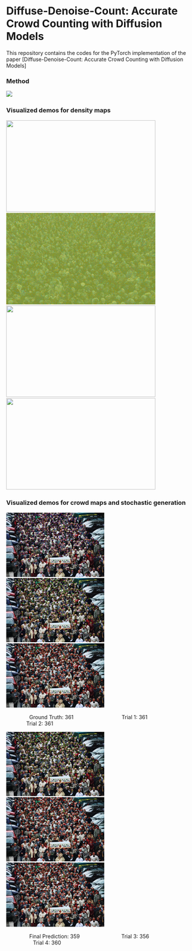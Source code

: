 # Diffuse-Denoise-Count: Accurate Crowd Counting with Diffusion Models
This repository contains the codes for the PyTorch implementation of the paper [Diffuse-Denoise-Count: Accurate Crowd Counting with Diffusion Models]

### Method
<img src="figs/flow chart.jpg" width="1000"/> 

### Visualized demos for density maps
<p float="left">
  <img src="figs/jhu 01.gif" width="400" height="245"/>
  <img src="figs/jhu 02.gif" width="400" height="245"/>
  <img src="figs/shha.gif" width="400" height="245"/>
  <img src="figs/ucf qnrf.gif" width="400" height="245"/>
</p>

### Visualized demos for crowd maps and stochastic generation
<p float="left">
  <img src="figs/gt 361.jpg" width="263" height="172"/>
  <img src="figs/trial1 349.jpg" width="263" height="172"/>
  <img src="figs/trial2 351.jpg" width="263" height="172"/>
</p>
&emsp;   &emsp;   &emsp;  &nbsp; Ground Truth: 361  &emsp;   &emsp;   &emsp;   &emsp; &emsp;   &emsp; &emsp; Trial 1: 361 &emsp;   &emsp;   &emsp;   &emsp;   &emsp; &emsp; &emsp;   &emsp; &emsp; Trial 2: 361</br>
<p float="left">
  <img src="figs/final 359.jpg" width="263" height="172"/>
  <img src="figs/trial3 356.jpg" width="263" height="172"/>
  <img src="figs/trial4 360.jpg" width="263" height="172"/>
</p>
&emsp;   &emsp;   &emsp;  &nbsp; Final Prediction: 359 &emsp;   &emsp;   &emsp;   &emsp; &emsp;   &emsp; Trial 3: 356 &emsp;   &emsp;   &emsp;   &emsp;   &emsp; &emsp; &emsp;   &emsp; &emsp; &emsp;  Trial 4: 360
